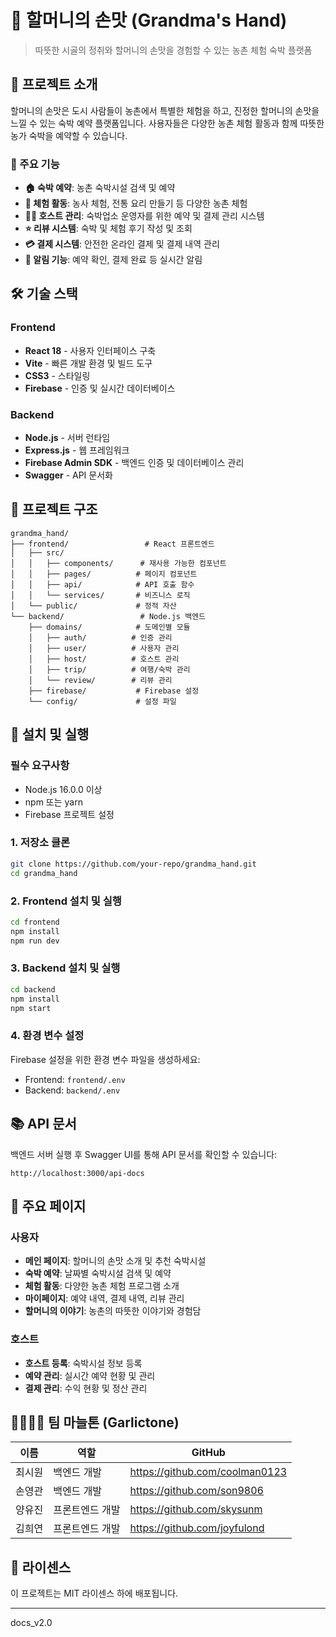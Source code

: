 # 🏡 할머니의 손맛 (Grandma's Hand)

> 따뜻한 시골의 정취와 할머니의 손맛을 경험할 수 있는 농촌 체험 숙박 플랫폼

## 📖 프로젝트 소개

할머니의 손맛은 도시 사람들이 농촌에서 특별한 체험을 하고, 진정한 할머니의 손맛을 느낄 수 있는 숙박 예약 플랫폼입니다. 사용자들은 다양한 농촌 체험 활동과 함께 따뜻한 농가 숙박을 예약할 수 있습니다.

### 🎯 주요 기능

- **🏠 숙박 예약**: 농촌 숙박시설 검색 및 예약
- **🌾 체험 활동**: 농사 체험, 전통 요리 만들기 등 다양한 농촌 체험
- **👩‍🌾 호스트 관리**: 숙박업소 운영자를 위한 예약 및 결제 관리 시스템
- **⭐ 리뷰 시스템**: 숙박 및 체험 후기 작성 및 조회
- **💳 결제 시스템**: 안전한 온라인 결제 및 결제 내역 관리
- **🔔 알림 기능**: 예약 확인, 결제 완료 등 실시간 알림

## 🛠 기술 스택

### Frontend
- **React 18** - 사용자 인터페이스 구축
- **Vite** - 빠른 개발 환경 및 빌드 도구
- **CSS3** - 스타일링
- **Firebase** - 인증 및 실시간 데이터베이스

### Backend
- **Node.js** - 서버 런타임
- **Express.js** - 웹 프레임워크
- **Firebase Admin SDK** - 백엔드 인증 및 데이터베이스 관리
- **Swagger** - API 문서화

## 📁 프로젝트 구조

```
grandma_hand/
├── frontend/                 # React 프론트엔드
│   ├── src/
│   │   ├── components/      # 재사용 가능한 컴포넌트
│   │   ├── pages/          # 페이지 컴포넌트
│   │   ├── api/            # API 호출 함수
│   │   └── services/       # 비즈니스 로직
│   └── public/             # 정적 자산
└── backend/                 # Node.js 백엔드
    ├── domains/            # 도메인별 모듈
    │   ├── auth/          # 인증 관리
    │   ├── user/          # 사용자 관리
    │   ├── host/          # 호스트 관리
    │   ├── trip/          # 여행/숙박 관리
    │   └── review/        # 리뷰 관리
    ├── firebase/           # Firebase 설정
    └── config/             # 설정 파일
```

## 🚀 설치 및 실행

### 필수 요구사항
- Node.js 16.0.0 이상
- npm 또는 yarn
- Firebase 프로젝트 설정

### 1. 저장소 클론
```bash
git clone https://github.com/your-repo/grandma_hand.git
cd grandma_hand
```

### 2. Frontend 설치 및 실행
```bash
cd frontend
npm install
npm run dev
```

### 3. Backend 설치 및 실행
```bash
cd backend
npm install
npm start
```

### 4. 환경 변수 설정
Firebase 설정을 위한 환경 변수 파일을 생성하세요:
- Frontend: `frontend/.env`
- Backend: `backend/.env`

## 📚 API 문서

백엔드 서버 실행 후 Swagger UI를 통해 API 문서를 확인할 수 있습니다:
```
http://localhost:3000/api-docs
```

## 🎨 주요 페이지

### 사용자
- **메인 페이지**: 할머니의 손맛 소개 및 추천 숙박시설
- **숙박 예약**: 날짜별 숙박시설 검색 및 예약
- **체험 활동**: 다양한 농촌 체험 프로그램 소개
- **마이페이지**: 예약 내역, 결제 내역, 리뷰 관리
- **할머니의 이야기**: 농촌의 따뜻한 이야기와 경험담

### 호스트
- **호스트 등록**: 숙박시설 정보 등록
- **예약 관리**: 실시간 예약 현황 및 관리
- **결제 관리**: 수익 현황 및 정산 관리

## 👨‍👩‍👧‍👦 팀 마늘톤 (Garlictone)

| 이름 | 역할 | GitHub |
|------|------|--------|
| 최시원 | 백엔드 개발 | https://github.com/coolman0123 |
| 손영관 | 백엔드 개발 | https://github.com/son9806 |
| 양유진 | 프론트엔드 개발 | https://github.com/skysunm |
| 김희연 | 프론트엔드 개발 | https://github.com/joyfulond |

## 📄 라이센스

이 프로젝트는 MIT 라이센스 하에 배포됩니다.

---

docs_v2.0